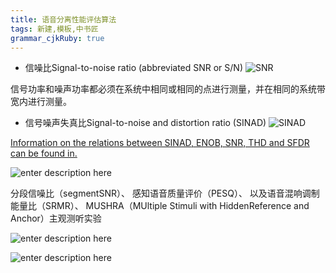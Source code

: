 ```yaml
---
title: 语音分离性能评估算法
tags: 新建,模板,中书匠
grammar_cjkRuby: true
---
```

* 信噪比Signal-to-noise ratio (abbreviated SNR or S/N) 
![SNR][1]



信号功率和噪声功率都必须在系统中相同或相同的点进行测量，并在相同的系统带宽内进行测量。


* 信号噪声失真比Signal-to-noise and distortion ratio (SINAD) 
![SINAD][2]



[Information on the relations between SINAD, ENOB, SNR, THD and SFDR can be found in.][3]



![enter description here][4]

分段信噪比（segmentSNR）、
感知语音质量评价（PESQ）、
以及语音混响调制能量比（SRMR）、
MUSHRA（MUltiple Stimuli with HiddenReference and Anchor）主观测听实验


![enter description here][5]

![enter description here][6]


  [1]: http://osiy4s0ad.bkt.clouddn.com/soundblog/1522238574670.jpg
  [2]: http://osiy4s0ad.bkt.clouddn.com/soundblog/1522238070402.jpg
  [3]: http://www.analog.com/static/imported-files/tutorials/MT-003.pdf
  [4]: http://osiy4s0ad.bkt.clouddn.com/soundblog/1522241854968.jpg
  [5]: http://osiy4s0ad.bkt.clouddn.com/soundblog/1522201215717.jpg
  [6]: http://osiy4s0ad.bkt.clouddn.com/soundblog/1522201233018.jpg
